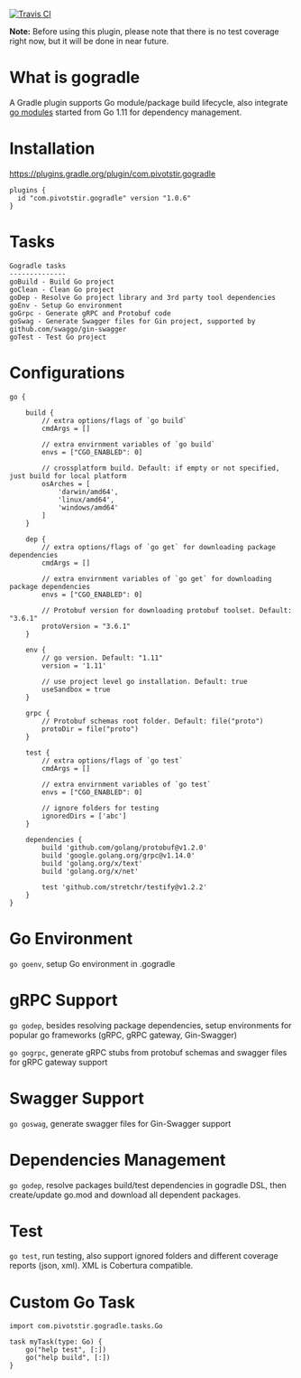 [![Travis CI](https://travis-ci.org/innobead/gogradle.svg)](https://travis-ci.org/innobead/gogradle)

**Note:** Before using this plugin, please note that there is no test coverage right now, but it will be done in near future.

# What is gogradle
A Gradle plugin supports Go module/package build lifecycle, also integrate [go modules](https://github.com/golang/go/wiki/Modules) started from Go 1.11 for dependency management.

# Installation
https://plugins.gradle.org/plugin/com.pivotstir.gogradle

```
plugins {
  id "com.pivotstir.gogradle" version "1.0.6"
}
```

# Tasks
```
Gogradle tasks
--------------
goBuild - Build Go project
goClean - Clean Go project
goDep - Resolve Go project library and 3rd party tool dependencies
goEnv - Setup Go environment
goGrpc - Generate gRPC and Protobuf code
goSwag - Generate Swagger files for Gin project, supported by github.com/swaggo/gin-swagger
goTest - Test Go project
```

# Configurations
```
go {

    build {
        // extra options/flags of `go build`
        cmdArgs = []
        
        // extra envirnment variables of `go build`
        envs = ["CGO_ENABLED": 0]
        
        // crossplatform build. Default: if empty or not specified, just build for local platform
        osArches = [
            'darwin/amd64', 
            'linux/amd64', 
            'windows/amd64'
        ]
    }
    
    dep {
        // extra options/flags of `go get` for downloading package dependencies
        cmdArgs = []
            
        // extra envirnment variables of `go get` for downloading package dependencies
        envs = ["CGO_ENABLED": 0]
        
        // Protobuf version for downloading protobuf toolset. Default: "3.6.1"
        protoVersion = "3.6.1"
    }
    
    env {
        // go version. Default: "1.11"
        version = '1.11'
        
        // use project level go installation. Default: true
        useSandbox = true
    }
    
    grpc {
        // Protobuf schemas root folder. Default: file("proto")
        protoDir = file("proto")
    }

    test {
        // extra options/flags of `go test`
        cmdArgs = []
            
        // extra envirnment variables of `go test`
        envs = ["CGO_ENABLED": 0]
        
        // ignore folders for testing
        ignoredDirs = ['abc']
    }

    dependencies {
        build 'github.com/golang/protobuf@v1.2.0'
        build 'google.golang.org/grpc@v1.14.0'
        build 'golang.org/x/text'
        build 'golang.org/x/net'

        test 'github.com/stretchr/testify@v1.2.2'
    }
}
```

# Go Environment
`go goenv`, setup Go environment in .gogradle

# gRPC Support
`go godep`, besides resolving package dependencies, setup environments for popular go frameworks (gRPC, gRPC gateway, Gin-Swagger)

`go gogrpc`, generate gRPC stubs from protobuf schemas and swagger files for gRPC gateway support

# Swagger Support
`go goswag`, generate swagger files for Gin-Swagger support

# Dependencies Management
`go godep`, resolve packages build/test dependencies in gogradle DSL, then create/update go.mod and download all dependent packages.

# Test
`go test`, run testing, also support ignored folders and different coverage reports (json, xml). XML is Cobertura compatible.

# Custom Go Task
```
import com.pivotstir.gogradle.tasks.Go

task myTask(type: Go) {
    go("help test", [:])
    go("help build", [:])
}
```
